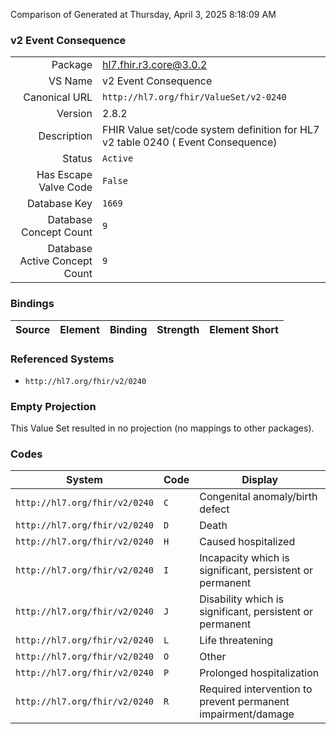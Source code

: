 Comparison of 
Generated at Thursday, April 3, 2025 8:18:09 AM

### v2 Event Consequence

|      |     |
| ---: | --- |
| Package | hl7.fhir.r3.core@3.0.2 |
| VS Name | v2 Event Consequence |
| Canonical URL | `http://hl7.org/fhir/ValueSet/v2-0240` |
| Version | 2.8.2 |
| Description | FHIR Value set/code system definition for HL7 v2 table 0240 ( Event Consequence) |
| Status | `Active` |
| Has Escape Valve Code | `False` |
| Database Key | `1669` |
| Database Concept Count | `9` |
| Database Active Concept Count | `9` |
### Bindings

| Source | Element | Binding | Strength | Element Short |
| ------ | ------- | ------- | -------- | ------------- |

### Referenced Systems

* `http://hl7.org/fhir/v2/0240`
### Empty Projection

This Value Set resulted in no projection (no mappings to other packages).

### Codes

| System | Code | Display |
| ------ | ---- | ------- |
| `http://hl7.org/fhir/v2/0240` | `C` | Congenital anomaly/birth defect |
| `http://hl7.org/fhir/v2/0240` | `D` | Death |
| `http://hl7.org/fhir/v2/0240` | `H` | Caused hospitalized |
| `http://hl7.org/fhir/v2/0240` | `I` | Incapacity which is significant, persistent or permanent |
| `http://hl7.org/fhir/v2/0240` | `J` | Disability which is significant, persistent or permanent |
| `http://hl7.org/fhir/v2/0240` | `L` | Life threatening |
| `http://hl7.org/fhir/v2/0240` | `O` | Other |
| `http://hl7.org/fhir/v2/0240` | `P` | Prolonged hospitalization |
| `http://hl7.org/fhir/v2/0240` | `R` | Required intervention to prevent permanent impairment/damage |
